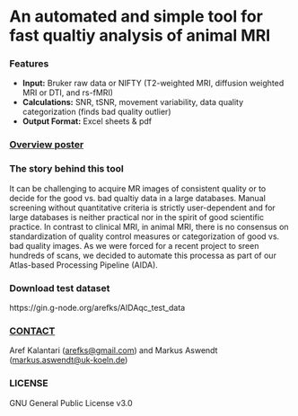 # An automated and simple tool for fast qualtiy analysis of animal MRI

<h3>Features</h3> 
 
- **Input:** Bruker raw data or NIFTY (T2-weighted MRI, diffusion weighted MRI or DTI, and rs-fMRI)
- **Calculations:** SNR, tSNR, movement variability, data quality categorization (finds bad quality outlier)
- **Output Format:** Excel sheets & pdf

[<h3>Overview poster</h3>](https://github.com/aswendtlab/AIDAqc/blob/main/AIDAqc_Poster_Summary.pdf) 

<h3>The story behind this tool</h3> 

It can be challenging to acquire MR images of consistent quality or to decide for the good vs. bad qualtiy data in a large databases. Manual screening without quantitative criteria is strictly user-dependent and for large databases is neither practical nor in the spirit of good scientific practice. In contrast to clinical MRI, in animal MRI, there is no consensus on standardization of quality control measures or categorization of good vs. bad quality images. As we were forced for a recent project to sreen hundreds of scans, we decided to automate this processa as part of our Atlas-based Processing Pipeline (AIDA).

<h3>Download test dataset</h3>
https://gin.g-node.org/arefks/AIDAqc_test_data

[<h3><b>CONTACT</h3></b>](https://neurologie.uk-koeln.de/forschung/ag-neuroimaging-neuroengineering/)
Aref Kalantari (arefks@gmail.com) and Markus Aswendt (markus.aswendt@uk-koeln.de)

<h3><b>LICENSE</h3></b>
GNU General Public License v3.0
